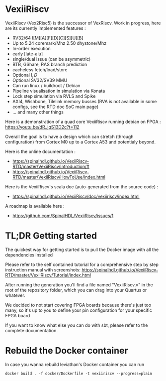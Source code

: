 # VexiiRiscv

VexiiRiscv (Vex2Risc5) is the successor of VexRiscv. Work in progress, here are its currently implemented features :

- RV32/64 I[M][A][F][D][C][S][U][B]
- Up to 5.24 coremark/Mhz 2.50 dhystone/Mhz
- In-order execution
- early [late-alu]
- single/dual issue (can be asymmetric)
- BTB, GShare, RAS branch prediction
- cacheless fetch/load/store
- Optional I$, D$
- Optional SV32/SV39 MMU
- Can run linux / buildroot / Debian
- Pipeline visualisation in simulation via Konata
- Lock step simulation via RVLS and Spike
- AXI4, Wishbone, Tilelink memory busses (RVA is not available in some configs, see the RTD doc SoC main page)
- ... and many other things

Here is a demonstration of a quad core VexiiRiscv running debian on FPGA : https://youtu.be/dR_jqS13D2c?t=112

Overall the goal is to have a design which can stretch (through configuration) from Cortex M0 up to a Cortex A53 and potentialy beyond.

Here is the online documentation : 

- https://spinalhdl.github.io/VexiiRiscv-RTD/master/VexiiRiscv/Introduction/#
- https://spinalhdl.github.io/VexiiRiscv-RTD/master/VexiiRiscv/HowToUse/index.html

Here is the VexiiRiscv's scala doc (auto-generated from the source code) :

- https://spinalhdl.github.io/VexiiRiscv/doc/vexiiriscv/index.html

A roadmap is available here : 

- https://github.com/SpinalHDL/VexiiRiscv/issues/1

# TL;DR Getting started

The quickest way for getting started is to pull the Docker image with all the dependencies installed

Please refer to the self contained tutorial for a comprehensive step by step instruction manual with
screenshots: https://spinalhdl.github.io/VexiiRiscv-RTD/master/VexiiRiscv/Tutorial/index.html

After running the generation you'll find a file named "VexiiRiscv.v" in the root
of the repository folder, which you can drag into your Quartus or whatever.

We decided to not start covering FPGA boards because there's just too many, so it's up to you
to define your pin configuration for your specific FPGA board

If you want to know what else you can do with sbt, please refer to the complete documentation.

# Rebuild the Docker container

In case you wanna rebuild leviathan's Docker container you can run

    docker build . -f docker/Dockerfile -t vexiiriscv --progress=plain
